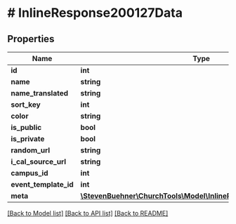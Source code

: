 # # InlineResponse200127Data

## Properties

Name | Type | Description | Notes
------------ | ------------- | ------------- | -------------
**id** | **int** |  | [optional]
**name** | **string** |  | [optional]
**name_translated** | **string** |  | [optional]
**sort_key** | **int** |  | [optional]
**color** | **string** |  | [optional]
**is_public** | **bool** |  | [optional]
**is_private** | **bool** |  | [optional]
**random_url** | **string** |  | [optional]
**i_cal_source_url** | **string** |  | [optional]
**campus_id** | **int** |  | [optional]
**event_template_id** | **int** |  | [optional]
**meta** | [**\StevenBuehner\ChurchTools\Model\InlineResponse200126BaseMeta**](InlineResponse200126BaseMeta.md) |  | [optional]

[[Back to Model list]](../../README.md#models) [[Back to API list]](../../README.md#endpoints) [[Back to README]](../../README.md)
